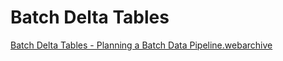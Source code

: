 # Batch Delta Tables


[Batch Delta Tables - Planning a Batch Data Pipeline.webarchive](Batch%20Delta%20Tables%20566e12e759874ab38b59f852ed742277/Batch_Delta_Tables_-_Planning_a_Batch_Data_Pipeline.webarchive)